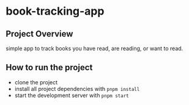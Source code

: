 # book-tracking-app

## Project Overview

simple app to track books you have read, are reading, or want to read.

## How to run the project

- clone the project
- install all project dependencies with `pnpm install`
- start the development server with `pnpm start`
